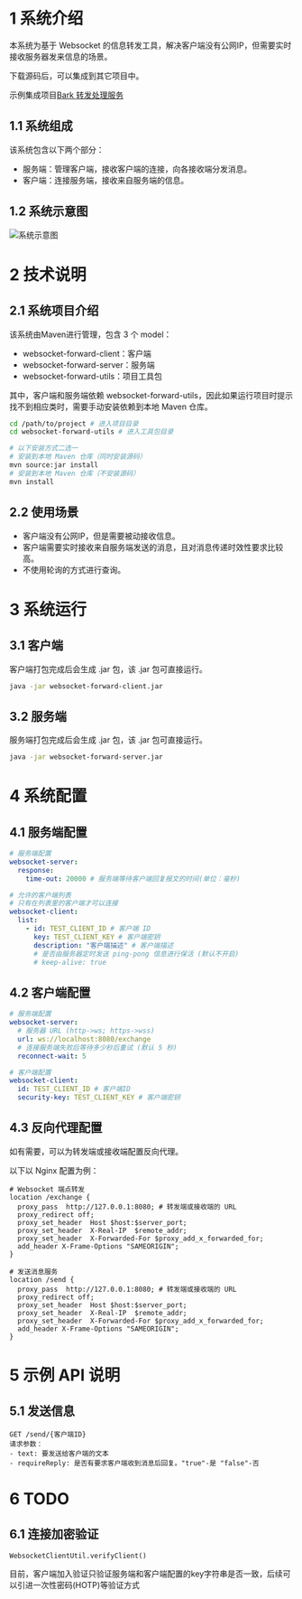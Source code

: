 # 1 系统介绍

本系统为基于 Websocket 的信息转发工具，解决客户端没有公网IP，但需要实时接收服务器发来信息的场景。

下载源码后，可以集成到其它项目中。

示例集成项目[Bark 转发处理服务](https://github.com/bark-processor)

## 1.1 系统组成

该系统包含以下两个部分：

- 服务端：管理客户端，接收客户端的连接，向各接收端分发消息。
- 客户端：连接服务端，接收来自服务端的信息。

## 1.2 系统示意图

![系统示意图](https://cdn.jsdelivr.net/gh/Orainge/websocket-forward/pic/pic1.png)

# 2 技术说明

## 2.1 系统项目介绍

该系统由Maven进行管理，包含 3 个 model：

- websocket-forward-client：客户端
- websocket-forward-server：服务端
- websocket-forward-utils：项目工具包

其中，客户端和服务端依赖 websocket-forward-utils，因此如果运行项目时提示找不到相应类时，需要手动安装依赖到本地 Maven 仓库。

```sh
cd /path/to/project # 进入项目目录
cd websocket-forward-utils # 进入工具包目录

# 以下安装方式二选一
# 安装到本地 Maven 仓库（同时安装源码）
mvn source:jar install 
# 安装到本地 Maven 仓库（不安装源码）
mvn install
```

## 2.2 使用场景

- 客户端没有公网IP，但是需要被动接收信息。
- 客户端需要实时接收来自服务端发送的消息，且对消息传递时效性要求比较高。
- 不使用轮询的方式进行查询。

# 3 系统运行

## 3.1 客户端

客户端打包完成后会生成 .jar 包，该 .jar 包可直接运行。

```sh
java -jar websocket-forward-client.jar
```

## 3.2 服务端

服务端打包完成后会生成 .jar 包，该 .jar 包可直接运行。

```sh
java -jar websocket-forward-server.jar
```

# 4 系统配置

## 4.1 服务端配置

```yaml
# 服务端配置
websocket-server:
  response:
    time-out: 20000 # 服务端等待客户端回复报文的时间(单位：毫秒)

# 允许的客户端列表
# 只有在列表里的客户端才可以连接
websocket-client:
  list:
    - id: TEST_CLIENT_ID # 客户端 ID
      key: TEST_CLIENT_KEY # 客户端密钥
      description: "客户端描述" # 客户端描述
      # 是否由服务器定时发送 ping-pong 信息进行保活 (默认不开启)
      # keep-alive: true
```

## 4.2 客户端配置

```yaml
# 服务端配置
websocket-server:
  # 服务器 URL (http->ws; https->wss)
  url: ws://localhost:8080/exchange
  # 连接服务端失败后等待多少秒后重试 (默认 5 秒)
  reconnect-wait: 5

# 客户端配置
websocket-client:
  id: TEST_CLIENT_ID # 客户端ID
  security-key: TEST_CLIENT_KEY # 客户端密钥
```

## 4.3 反向代理配置

如有需要，可以为转发端或接收端配置反向代理。

以下以 Nginx 配置为例：

```
# Websocket 端点转发
location /exchange {
  proxy_pass  http://127.0.0.1:8080; # 转发端或接收端的 URL
  proxy_redirect off;
  proxy_set_header  Host $host:$server_port;
  proxy_set_header  X-Real-IP  $remote_addr;
  proxy_set_header  X-Forwarded-For $proxy_add_x_forwarded_for;
  add_header X-Frame-Options "SAMEORIGIN";
}

# 发送消息服务
location /send {
  proxy_pass  http://127.0.0.1:8080; # 转发端或接收端的 URL
  proxy_redirect off;
  proxy_set_header  Host $host:$server_port;
  proxy_set_header  X-Real-IP  $remote_addr;
  proxy_set_header  X-Forwarded-For $proxy_add_x_forwarded_for;
  add_header X-Frame-Options "SAMEORIGIN";
}
```

# 5 示例 API 说明

## 5.1 发送信息

```
GET /send/{客户端ID}
请求参数：
- text: 要发送给客户端的文本
- requireReply: 是否有要求客户端收到消息后回复。"true"-是 "false"-否
```

# 6 TODO

## 6.1 连接加密验证

`WebsocketClientUtil.verifyClient()`

目前，客户端加入验证只验证服务端和客户端配置的key字符串是否一致，后续可以引进一次性密码(HOTP)等验证方式

